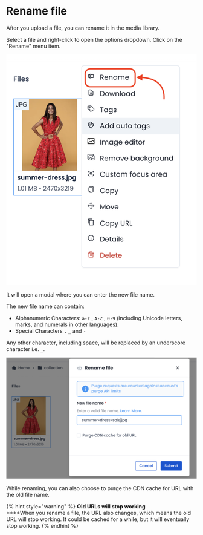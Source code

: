 # Rename file

After you upload a file, you can rename it in the media library.

Select a file and right-click to open the options dropdown. Click on the "Rename" menu item.

![](<../../.gitbook/assets/rename-dropdown.png>)

It will open a modal where you can enter the new file name.

The new file name can contain:

* Alphanumeric Characters: `a-z` , `A-Z` , `0-9` (including Unicode letters, marks, and numerals in other languages).&#x20;
* Special Characters `.` `_` and `-`

Any other character, including space, will be replaced by an underscore character i.e. `_`.

![Rename file](<../../.gitbook/assets/rename-file-modal.png>)

While renaming, you can also choose to purge the CDN cache for URL with the old file name.

{% hint style="warning" %}
**Old URLs will stop working**\
****When you rename a file, the URL also changes, which means the old URL will stop working. It could be cached for a while, but it will eventually stop working.&#x20;
{% endhint %}

